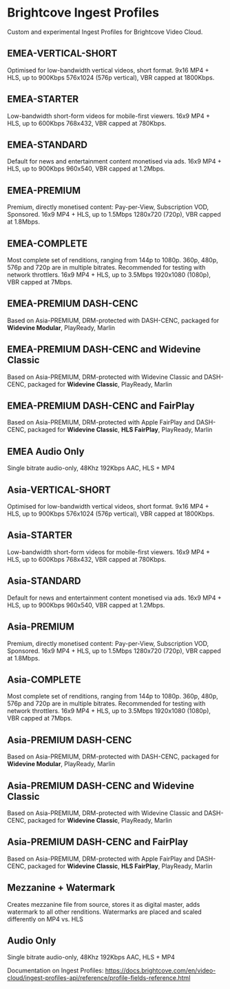 # Brightcove Ingest Profiles

Custom and experimental Ingest Profiles for Brightcove Video Cloud.

## EMEA-VERTICAL-SHORT
Optimised for low-bandwidth vertical videos, short format. 9x16 MP4 + HLS, up to 900Kbps 576x1024 (576p vertical), VBR capped at 1800Kbps.

## EMEA-STARTER
Low-bandwidth short-form videos for mobile-first viewers. 16x9 MP4 + HLS, up to 600Kbps 768x432, VBR capped at 780Kbps.

## EMEA-STANDARD
Default for news and entertainment content monetised via ads. 16x9 MP4 + HLS, up to 900Kbps 960x540, VBR capped at 1.2Mbps.

## EMEA-PREMIUM
Premium, directly monetised content: Pay-per-View, Subscription VOD, Sponsored. 16x9 MP4 + HLS, up to 1.5Mbps 1280x720 (720p), VBR capped at 1.8Mbps.

## EMEA-COMPLETE
Most complete set of renditions, ranging from 144p to 1080p. 360p, 480p, 576p and 720p are in multiple bitrates.
Recommended for testing with network throttlers. 16x9 MP4 + HLS, up to 3.5Mbps 1920x1080 (1080p), VBR capped at 7Mbps.

## EMEA-PREMIUM DASH-CENC
Based on Asia-PREMIUM, DRM-protected with DASH-CENC, packaged for **Widevine Modular**, PlayReady, Marlin

## EMEA-PREMIUM DASH-CENC and Widevine Classic
Based on Asia-PREMIUM, DRM-protected with Widevine Classic and DASH-CENC, packaged for **Widevine Classic**, PlayReady, Marlin

## EMEA-PREMIUM DASH-CENC and FairPlay
Based on Asia-PREMIUM, DRM-protected with Apple FairPlay and DASH-CENC, packaged for **Widevine Classic**, **HLS FairPlay**, PlayReady, Marlin

## EMEA Audio Only
Single bitrate audio-only, 48Khz 192Kbps AAC, HLS + MP4

## Asia-VERTICAL-SHORT
Optimised for low-bandwidth vertical videos, short format. 9x16 MP4 + HLS, up to 900Kbps 576x1024 (576p vertical), VBR capped at 1800Kbps.

## Asia-STARTER
Low-bandwidth short-form videos for mobile-first viewers. 16x9 MP4 + HLS, up to 600Kbps 768x432, VBR capped at 780Kbps.

## Asia-STANDARD
Default for news and entertainment content monetised via ads. 16x9 MP4 + HLS, up to 900Kbps 960x540, VBR capped at 1.2Mbps.

## Asia-PREMIUM
Premium, directly monetised content: Pay-per-View, Subscription VOD, Sponsored. 16x9 MP4 + HLS, up to 1.5Mbps 1280x720 (720p), VBR capped at 1.8Mbps.

## Asia-COMPLETE
Most complete set of renditions, ranging from 144p to 1080p. 360p, 480p, 576p and 720p are in multiple bitrates.
Recommended for testing with network throttlers. 16x9 MP4 + HLS, up to 3.5Mbps 1920x1080 (1080p), VBR capped at 7Mbps.

## Asia-PREMIUM DASH-CENC
Based on Asia-PREMIUM, DRM-protected with DASH-CENC, packaged for **Widevine Modular**, PlayReady, Marlin

## Asia-PREMIUM DASH-CENC and Widevine Classic
Based on Asia-PREMIUM, DRM-protected with Widevine Classic and DASH-CENC, packaged for **Widevine Classic**, PlayReady, Marlin

## Asia-PREMIUM DASH-CENC and FairPlay
Based on Asia-PREMIUM, DRM-protected with Apple FairPlay and DASH-CENC, packaged for **Widevine Classic**, **HLS FairPlay**, PlayReady, Marlin

## Mezzanine + Watermark
Creates mezzanine file from source, stores it as digital master, adds watermark to all other renditions. Watermarks are placed and scaled differently on MP4 vs. HLS

## Audio Only
Single bitrate audio-only, 48Khz 192Kbps AAC, HLS + MP4

Documentation on Ingest Profiles: https://docs.brightcove.com/en/video-cloud/ingest-profiles-api/reference/profile-fields-reference.html
